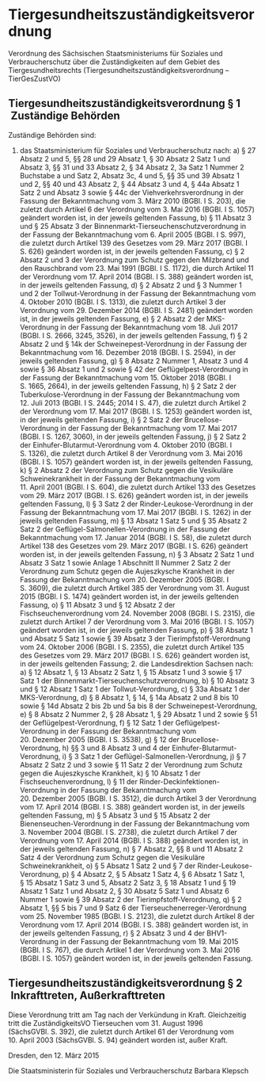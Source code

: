 # Tiergesundheitszuständigkeitsverordnung

Verordnung des Sächsischen Staatsministeriums für Soziales und Verbraucherschutz über die Zuständigkeiten auf dem Gebiet des Tiergesundheitsrechts (Tiergesundheitszuständigkeitsverordnung – TierGesZustVO)

## Tiergesundheitszuständigkeitsverordnung § 1  Zuständige Behörden

Zuständige Behörden sind:

1. das Staatsministerium für Soziales und Verbraucherschutz nach: a) § 27 Absatz 2 und 5, §§ 28 und 29 Absatz 1, § 30 Absatz 2 Satz 1 und Absatz 3, §§ 31 und 33 Absatz 2, § 34 Absatz 2, 3a Satz 1 Nummer 2 Buchstabe a und Satz 2, Absatz 3c, 4 und 5, §§ 35 und 39 Absatz 1 und 2, §§ 40 und 43 Absatz 2, § 44 Absatz 3 und 4, § 44a Absatz 1 Satz 2 und Absatz 3 sowie § 44c der             Viehverkehrsverordnung in der Fassung der Bekanntmachung vom 3. März 2010 (BGBl. I S. 203), die zuletzt durch Artikel 6 der Verordnung vom 3. Mai 2016 (BGBl. I S. 1057) geändert worden ist, in der jeweils geltenden Fassung, b) § 11 Absatz 3 und § 25 Absatz 3 der             Binnenmarkt-Tierseuchenschutzverordnung in der Fassung der Bekanntmachung vom 6. April 2005 (BGBl. I S. 997), die zuletzt durch Artikel 139 des Gesetzes vom  29. März 2017 (BGBl. I S. 626) geändert worden ist, in der jeweils geltenden Fassung, c) § 2 Absatz 2 und 3 der             Verordnung zum Schutz gegen den Milzbrand und den Rauschbrand vom 23. Mai 1991 (BGBl. I S. 1172), die durch Artikel 11 der Verordnung vom 17. April 2014 (BGBl. I S. 388) geändert worden ist, in der jeweils geltenden Fassung, d) § 2 Absatz 2 und § 3 Nummer 1 und 2 der             Tollwut-Verordnung in der Fassung der Bekanntmachung vom 4. Oktober 2010 (BGBl. I S. 1313), die zuletzt durch Artikel 3 der Verordnung vom 29. Dezember 2014 (BGBl. I S. 2481) geändert worden ist, in der jeweils geltenden Fassung, e) § 2 Absatz 2 der             MKS-Verordnung in der Fassung der Bekanntmachung vom 18. Juli 2017 (BGBl. I S. 2666, 3245, 3526), in der jeweils geltenden Fassung, f) § 2 Absatz 2 und § 14k der            Schweinepest-Verordnung in der Fassung der Bekanntmachung vom 16. Dezember 2018 (BGBl. I S. 2594), in der jeweils geltenden Fassung, g) § 8 Absatz 2 Nummer 1, Absatz 3 und 4 sowie § 36 Absatz 1 und 2 sowie § 42 der Geflügelpest-Verordnung in der Fassung der Bekanntmachung  vom 15. Oktober 2018 (BGBl. I S. 1665, 2664), in der jeweils geltenden Fassung, h) § 2 Satz 2 der             Tuberkulose-Verordnung in der Fassung der Bekanntmachung vom 12. Juli 2013 (BGBl. I S. 2445; 2014 I S. 47), die zuletzt durch Artikel 2 der Verordnung vom 17. Mai 2017 (BGBl. I S. 1253) geändert worden ist, in der jeweils geltenden Fassung, i) § 2 Satz 2 der Brucellose-Verordnung in der Fassung der Bekanntmachung vom 17. Mai 2017 (BGBl. I S. 1267, 3060), in der jeweils geltenden Fassung, j) § 2 Satz 2 der             Einhufer-Blutarmut-Verordnung vom 4. Oktober 2010 (BGBl. I S. 1326), die zuletzt durch Artikel 8 der Verordnung vom 3. Mai 2016 (BGBl. I S. 1057) geändert worden ist, in der jeweils geltenden Fassung, k) § 2 Absatz 2 der             Verordnung zum Schutz gegen die Vesikuläre Schweinekrankheit in der Fassung der Bekanntmachung vom 11. April 2001 (BGBl. I S. 604), die zuletzt durch Artikel 133 des Gesetzes vom 29. März 2017 (BGBl. I S. 626) geändert worden ist, in der jeweils geltenden Fassung, l) § 3 Satz 2 der             Rinder-Leukose-Verordnung in der Fassung der Bekanntmachung vom 17. Mai 2017 (BGBl. I S. 1262) in der jeweils geltenden Fassung, m) § 13 Absatz 1 Satz 5 und § 35 Absatz 2 Satz 2 der               Geflügel-Salmonellen-Verordnung in der Fassung der Bekanntmachung vom 17. Januar 2014 (BGBl. I S. 58), die zuletzt durch Artikel 138 des Gesetzes vom 29. März 2017 (BGBl. I S. 626) geändert worden ist, in der jeweils geltenden Fassung, n) § 3 Absatz 2 Satz 1 und Absatz 3 Satz 1 sowie Anlage 1 Abschnitt II Nummer 2 Satz 2 der             Verordnung zum Schutz gegen die Aujeszkysche Krankheit in der Fassung der Bekanntmachung vom 20. Dezember 2005 (BGBl. I S. 3609), die zuletzt durch Artikel 385 der Verordnung vom 31. August 2015 (BGBl. I S. 1474) geändert worden ist, in der jeweils geltenden Fassung, o) § 11 Absatz 3 und § 12 Absatz 2 der               Fischseuchenverordnung vom 24. November 2008 (BGBl. I S. 2315), die zuletzt durch Artikel 7 der Verordnung vom 3. Mai 2016 (BGBl. I S. 1057) geändert worden ist, in der jeweils geltenden Fassung, p) § 38 Absatz 1 und Absatz 5 Satz 1 sowie § 39 Absatz 3 der             Tierimpfstoff-Verordnung vom 24. Oktober 2006 (BGBl. I S. 2355), die zuletzt durch Artikel 135 des Gesetzes vom 29. März 2017 (BGBl. I S. 626) geändert worden ist, in der jeweils geltenden Fassung; 2. die Landesdirektion Sachsen nach: a) § 12 Absatz 1, § 13 Absatz 2 Satz 1, § 15 Absatz 1 und 3 sowie § 17 Satz 1 der             Binnenmarkt-Tierseuchenschutzverordnung, b) § 10 Absatz 3 und § 12 Absatz 1 Satz 1 der             Tollwut-Verordnung, c) § 33a Absatz 1 der             MKS-Verordnung, d) § 8 Absatz 1, § 14, § 14a Absatz 2 und 8 bis 10 sowie § 14d Absatz 2 bis 2b und 5a bis 8 der Schweinepest-Verordnung, e) § 8 Absatz 2 Nummer 2, § 28 Absatz 1, § 29 Absatz 1 und 2 sowie § 51 der             Geflügelpest-Verordnung, f) § 12 Satz 1 der             Geflügelpest-Verordnung in der Fassung der Bekanntmachung vom 20. Dezember 2005 (BGBl. I S. 3538), g) § 12 der Brucellose-Verordnung, h) §§ 3 und 8 Absatz 3 und 4 der             Einhufer-Blutarmut-Verordnung, i) § 3 Satz 1 der               Geflügel-Salmonellen-Verordnung, j) § 7 Absatz 2 Satz 2 und 3 sowie § 11 Satz 2 der             Verordnung zum Schutz gegen die Aujeszkysche Krankheit, k) § 10 Absatz 1 der               Fischseuchenverordnung, l) § 11 der             Rinder-Deckinfektionen-Verordnung in der Fassung der Bekanntmachung vom 20. Dezember 2005 (BGBl. I S. 3512), die durch Artikel 3 der Verordnung vom 17. April 2014 (BGBl. I S. 388) geändert worden ist, in der jeweils geltenden Fassung, m) § 5 Absatz 3 und § 15 Absatz 2 der             Bienenseuchen-Verordnung in der Fassung der Bekanntmachung vom 3. November 2004 (BGBl. I S. 2738), die zuletzt durch Artikel 7 der Verordnung vom 17. April 2014 (BGBl. I S. 388) geändert worden ist, in der jeweils geltenden Fassung, n) § 7 Absatz 2, §§ 8 und 11 Absatz 2 Satz 4 der             Verordnung zum Schutz gegen die Vesikuläre Schweinekrankheit, o) § 5 Absatz 1 Satz 2 und § 7 der             Rinder-Leukose-Verordnung, p) § 4 Absatz 2, § 5 Absatz 1 Satz 4, § 6 Absatz 1 Satz 1, § 15 Absatz 1 Satz 3 und 5, Absatz 2 Satz 3, § 18 Absatz 1 und § 19 Absatz 1 Satz 1 und Absatz 2, § 30 Absatz 5 Satz 1 und Absatz 6 Nummer 1 sowie § 39 Absatz 2 der             Tierimpfstoff-Verordnung, q) § 2 Absatz 1, §§ 5 bis 7 und 9 Satz 6 der             Tierseuchenerreger-Verordnung vom 25. November 1985 (BGBl. I S. 2123), die zuletzt durch Artikel 8 der Verordnung vom 17. April 2014 (BGBl. I S. 388) geändert worden ist, in der jeweils geltenden Fassung, r) § 2 Absatz 3 und 4 der             BHV1-Verordnung in der Fassung der Bekanntmachung vom 19. Mai 2015 (BGBl. I S. 767), die durch Artikel 1 der Verordnung vom 3. Mai 2016 (BGBl. I S. 1057) geändert worden ist, in der jeweils geltenden Fassung. 
## Tiergesundheitszuständigkeitsverordnung § 2  Inkrafttreten, Außerkrafttreten

Diese Verordnung tritt am Tag nach der Verkündung in Kraft. Gleichzeitig tritt die 
ZuständigkeitsVO Tierseuchen vom 31. August 1996 (SächsGVBl. S. 392), die zuletzt durch Artikel 61 der Verordnung vom 10. April 2003 (SächsGVBl. S. 94) geändert worden ist, außer Kraft.

Dresden, den 12. März 2015

Die Staatsministerin für Soziales und Verbraucherschutz 
         Barbara Klepsch

